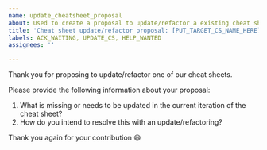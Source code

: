 ```yaml
---
name: update_cheatsheet_proposal
about: Used to create a proposal to update/refactor a existing cheat sheet
title: 'Cheat sheet update/refactor proposal: [PUT_TARGET_CS_NAME_HERE]'
labels: ACK_WAITING, UPDATE_CS, HELP_WANTED
assignees: ''

---
```


Thank you for proposing to update/refactor one of our cheat sheets.

Please provide the following information about your proposal:

1. What is missing or needs to be updated in the current iteration of the cheat sheet?
2. How do you intend to resolve this with an update/refactoring?

Thank you again for your contribution :smiley:
